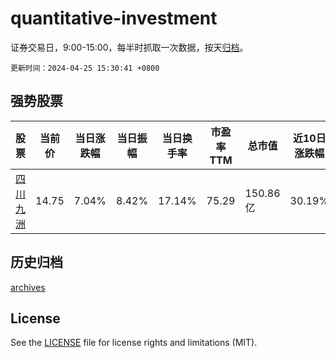 # quantitative-investment

证券交易日，9:00-15:00，每半时抓取一次数据，按天[归档](archives)。

`更新时间：2024-04-25 15:30:41 +0800`

## 强势股票

|股票|当前价|当日涨跌幅|当日振幅|当日换手率|市盈率TTM|总市值|近10日涨跌幅|
|----|----|----|----|----|----|----|----|
|[四川九洲](https://xueqiu.com/S/SZ000801)|14.75|7.04%|8.42%|17.14%|75.29|150.86亿|30.19%|

## 历史归档

[archives](archives)

## License

See the [LICENSE](LICENSE) file for license rights and limitations (MIT).